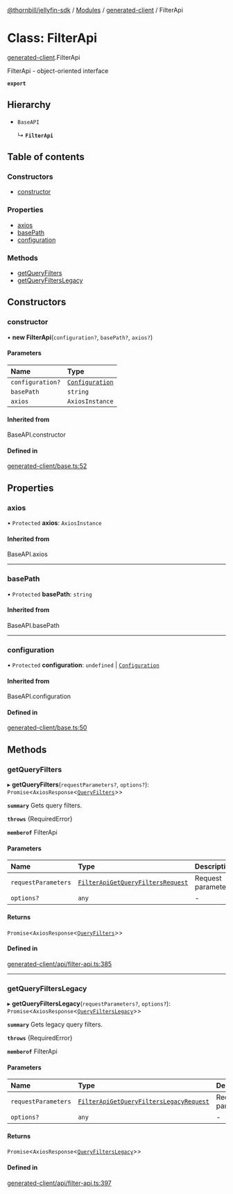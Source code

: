 [@thornbill/jellyfin-sdk](../README.md) / [Modules](../modules.md) / [generated-client](../modules/generated_client.md) / FilterApi

# Class: FilterApi

[generated-client](../modules/generated_client.md).FilterApi

FilterApi - object-oriented interface

**`export`**

## Hierarchy

- `BaseAPI`

  ↳ **`FilterApi`**

## Table of contents

### Constructors

- [constructor](generated_client.FilterApi.md#constructor)

### Properties

- [axios](generated_client.FilterApi.md#axios)
- [basePath](generated_client.FilterApi.md#basepath)
- [configuration](generated_client.FilterApi.md#configuration)

### Methods

- [getQueryFilters](generated_client.FilterApi.md#getqueryfilters)
- [getQueryFiltersLegacy](generated_client.FilterApi.md#getqueryfilterslegacy)

## Constructors

### constructor

• **new FilterApi**(`configuration?`, `basePath?`, `axios?`)

#### Parameters

| Name | Type |
| :------ | :------ |
| `configuration?` | [`Configuration`](generated_client.Configuration.md) |
| `basePath` | `string` |
| `axios` | `AxiosInstance` |

#### Inherited from

BaseAPI.constructor

#### Defined in

[generated-client/base.ts:52](https://github.com/thornbill/jellyfin-sdk-typescript/blob/c68c853/src/generated-client/base.ts#L52)

## Properties

### axios

• `Protected` **axios**: `AxiosInstance`

#### Inherited from

BaseAPI.axios

___

### basePath

• `Protected` **basePath**: `string`

#### Inherited from

BaseAPI.basePath

___

### configuration

• `Protected` **configuration**: `undefined` \| [`Configuration`](generated_client.Configuration.md)

#### Inherited from

BaseAPI.configuration

#### Defined in

[generated-client/base.ts:50](https://github.com/thornbill/jellyfin-sdk-typescript/blob/c68c853/src/generated-client/base.ts#L50)

## Methods

### getQueryFilters

▸ **getQueryFilters**(`requestParameters?`, `options?`): `Promise`<`AxiosResponse`<[`QueryFilters`](../interfaces/generated_client.QueryFilters.md)\>\>

**`summary`** Gets query filters.

**`throws`** {RequiredError}

**`memberof`** FilterApi

#### Parameters

| Name | Type | Description |
| :------ | :------ | :------ |
| `requestParameters` | [`FilterApiGetQueryFiltersRequest`](../interfaces/generated_client.FilterApiGetQueryFiltersRequest.md) | Request parameters. |
| `options?` | `any` | - |

#### Returns

`Promise`<`AxiosResponse`<[`QueryFilters`](../interfaces/generated_client.QueryFilters.md)\>\>

#### Defined in

[generated-client/api/filter-api.ts:385](https://github.com/thornbill/jellyfin-sdk-typescript/blob/c68c853/src/generated-client/api/filter-api.ts#L385)

___

### getQueryFiltersLegacy

▸ **getQueryFiltersLegacy**(`requestParameters?`, `options?`): `Promise`<`AxiosResponse`<[`QueryFiltersLegacy`](../interfaces/generated_client.QueryFiltersLegacy.md)\>\>

**`summary`** Gets legacy query filters.

**`throws`** {RequiredError}

**`memberof`** FilterApi

#### Parameters

| Name | Type | Description |
| :------ | :------ | :------ |
| `requestParameters` | [`FilterApiGetQueryFiltersLegacyRequest`](../interfaces/generated_client.FilterApiGetQueryFiltersLegacyRequest.md) | Request parameters. |
| `options?` | `any` | - |

#### Returns

`Promise`<`AxiosResponse`<[`QueryFiltersLegacy`](../interfaces/generated_client.QueryFiltersLegacy.md)\>\>

#### Defined in

[generated-client/api/filter-api.ts:397](https://github.com/thornbill/jellyfin-sdk-typescript/blob/c68c853/src/generated-client/api/filter-api.ts#L397)
